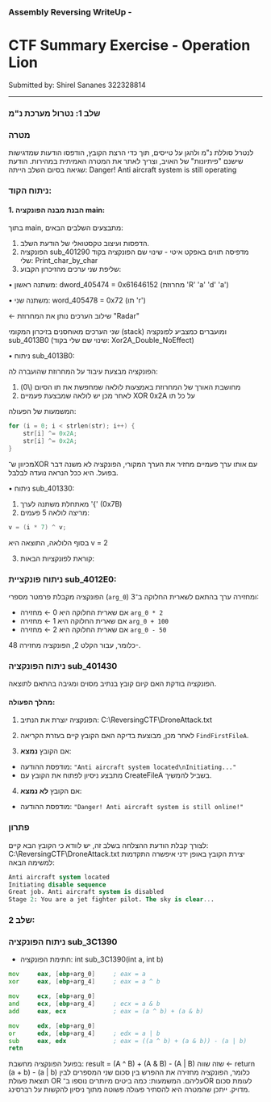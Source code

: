 ### Assembly Reversing WriteUp - 
# CTF Summary Exercise - Operation Lion 

Submitted by: Shirel Sananes 322328814
________________________________________________________________________________

### שלב 1: נטרול מערכת נ"מ

### **מטרה**

לנטרל סוללת נ"מ ולהגן על טייסים, תוך כדי הרצת הקובץ, הודפסו הודעות שמדגישות שישנם "פיתיונות" של האויב, וצריך לאתר את המטרה האמיתית במהירות.
הודעת שגיאה בסיום השלב הייתה: Danger! Anti aircraft system is still operating

### ניתוח הקוד:
#### 1. הבנת מבנה הפונקציה main: 
בתוך main, מתבצעים השלבים הבאים:

1. הדפסות ועיצוב טקסטואלי של הודעת השלב.
2. הפונקציה sub_401290 מדפיסה תווים באפקט איטי - שינוי שם הפונקציה בקוד שלי: Print_char_by_char
3. שליפת שני ערכים מהזיכרון הקבוע:
   
• משתנה ראשון: dword_405474 = 0x61646152 (מחרוזת 'R' 'a' 'd' 'a')
   
• משתנה שני: word_405478 = 0x72 (תו 'r')
   
← שילוב הערכים נותן את המחרוזת "Radar"

שני הערכים מאוחסנים בזיכרון המקומי (stack) ומועברים כמצביע לפונקציה sub_4013B0 (שינוי שם שלי בקוד: Xor2A_Double_NoEffect)

• ניתוח sub_4013B0:

הפונקציה מבצעת עיבוד על המחרוזת שהועברה לה:
1. מחושבת האורך של המחרוזת באמצעות לולאה שמחפשת את תו הסיום (\0)
2. לאחר מכן יש לולאה שמבצעת פעמיים XOR 0x2A על כל תו

המשמעות של הפעולה:

```c
for (i = 0; i < strlen(str); i++) {
    str[i] ^= 0x2A;
    str[i] ^= 0x2A;
}
```
מכיוון ש־XOR עם אותו ערך פעמיים מחזיר את הערך המקורי, הפונקציה לא משנה דבר בפועל. היא ככל הנראה נועדה לבלבל.

• ניתוח sub_401330:
  1. מאתחלת משתנה לערך '{' (0x7B)
  2. מריצה לולאה 5 פעמים:
```c
v = (i * 7) ^ v;
```
בסוף הלולאה, התוצאה היא v = 2
  
  3. קוראת לפונקציות הבאות:

### ניתוח פונקציית sub_4012E0:
הפונקציה מקבלת פרמטר מספרי (`arg_0`) ומחזירה ערך בהתאם לשארית החלוקה ב־3:

- אם שארית החלוקה היא 0 ← מחזירה `arg_0 * 2`
- אם שארית החלוקה היא 1 ← מחזירה `arg_0 + 100`
- אם שארית החלוקה היא 2 ← מחזירה `arg_0 - 50`

כלומר, עבור הקלט 2, הפונקציה מחזירה 48-.

 ### ניתוח הפונקציה sub_401430

הפונקציה בודקת האם קיום קובץ בנתיב מסוים ומגיבה בהתאם לתוצאה.

#### מהלך הפעולה:
1. הפונקציה יוצרת את הנתיב: C:\ReversingCTF\DroneAttack.txt

2. לאחר מכן, מבוצעת בדיקה האם הקובץ קיים בעזרת הקריאה `FindFirstFileA`.

3. אם הקובץ **נמצא**:
- מודפסת ההודעה: `"Anti aircraft system located\nInitiating..."`
- מתבצע ניסיון לפתוח את הקובץ עם CreateFileA בשביל להמשיך.

4. אם הקובץ **לא נמצא**:
- מודפסת ההודעה: `"Danger! Anti aircraft system is still online!"`

### **פתרון**
לצורך קבלת הודעת ההצלחה בשלב זה, יש לוודא כי הקובץ הבא קיים: C:\ReversingCTF\DroneAttack.txt
יצירת הקובץ באופן ידני איפשרה התקדמות למשימה הבאה:
```sql
Anti aircraft system located
Initiating disable sequence
Great job. Anti aircraft system is disabled
Stage 2: You are a jet fighter pilot. The sky is clear...
```

### שלב 2: 



### ניתוח הפונקציה sub_3C1390

* חתימת הפונקציה: int sub_3C1390(int a, int b)
```asm
mov     eax, [ebp+arg_0]     ; eax = a
xor     eax, [ebp+arg_4]     ; eax = a ^ b

mov     ecx, [ebp+arg_0]     
and     ecx, [ebp+arg_4]     ; ecx = a & b
add     eax, ecx             ; eax = (a ^ b) + (a & b)

mov     edx, [ebp+arg_0]     
or      edx, [ebp+arg_4]     ; edx = a | b
sub     eax, edx             ; eax = ((a ^ b) + (a & b)) - (a | b)
retn
```
בפועל הפונקציה מחשבת: result = (A ^ B) + (A & B) - (A | B) שזה שווה ← return (a + b) - (a | b)
כלומר, הפונקציה מחזירה את ההפרש בין סכום שני המספרים לבין תוצאת פעולת OR עליהם.
המשמעות: כמה ביטים מיותרים נוספו ב־OR לעומת סכום מדויק.
ייתכן שהמטרה היא להסתיר פעולה פשוטה מתוך ניסיון להקשות על רברסינג.








